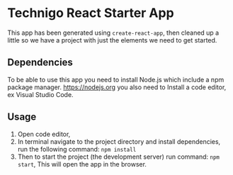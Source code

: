 # Technigo React Starter App

This app has been generated using `create-react-app`, then cleaned up a little so we have a project with just the elements we need to get started.

## Dependencies

To be able to use this app you need to install Node.js which include a npm package manager.
 https://nodejs.org
you also need to Install a code editor, ex Visual Studio Code.
## Usage

1. Open code editor, 
2. In terminal navigate to the project directory and install dependencies, run the following command: `npm install`
3. Then to start the project (the development server) run command: `npm start`, This will open the app in the browser.




